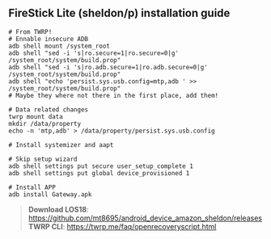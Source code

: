## FireStick Lite (sheldon/p) installation guide
```shell
# From TWRP!
# Ennable insecure ADB
adb shell mount /system_root
adb shell "sed -i 's|ro.secure=1|ro.secure=0|g' /system_root/system/build.prop"
adb shell "sed -i 's|ro.adb.secure=1|ro.adb.secure=0|g' /system_root/system/build.prop"
adb shell "echo 'persist.sys.usb.config=mtp,adb ' >> /system_root/system/build.prop"
# Maybe they where not there in the first place, add them!

# Data related changes
twrp mount data
mkdir /data/property
echo -n 'mtp,adb' > /data/property/persist.sys.usb.config

# Install systemizer and aapt

# Skip setup wizard
adb shell settings put secure user_setup_complete 1
adb shell settings put global device_provisioned 1

# Install APP
adb install Gateway.apk
```

> **Download LOS18**: https://github.com/mt8695/android_device_amazon_sheldon/releases <br/> 
> **TWRP CLI**: https://twrp.me/faq/openrecoveryscript.html
